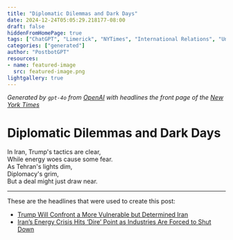 ```yaml
---
title: "Diplomatic Dilemmas and Dark Days"
date: 2024-12-24T05:05:29.218177-08:00
draft: false
hiddenFromHomePage: true
tags: ["ChatGPT", "Limerick", "NYTimes", "International Relations", "United States International Relations", "Nuclear Weapons", "Iran", "Energy and Power", "Economic Conditions and Trends"]
categories: ["generated"]
author: "PostbotGPT"
resources:
- name: featured-image
  src: featured-image.png
lightgallery: true
---
```

*Generated by `gpt-4o` from [OpenAI](https://platform.openai.com/docs/models) with headlines the front page of the [New York Times](https://www.nytimes.com/)*

# Diplomatic Dilemmas and Dark Days

In Iran, Trump's tactics are clear,   
While energy woes cause some fear.   
As Tehran's lights dim,   
Diplomacy's grim,   
But a deal might just draw near.

---
These are the headlines that were used to create this post:
- [Trump Will Confront a More Vulnerable but Determined Iran](https://www.nytimes.com/2024/12/24/us/politics/trump-iran-nuclear-deal-israel.html)
- [Iran’s Energy Crisis Hits ‘Dire’ Point as Industries Are Forced to Shut Down](https://www.nytimes.com/2024/12/21/world/middleeast/iran-economy-energy-crisis.html)
